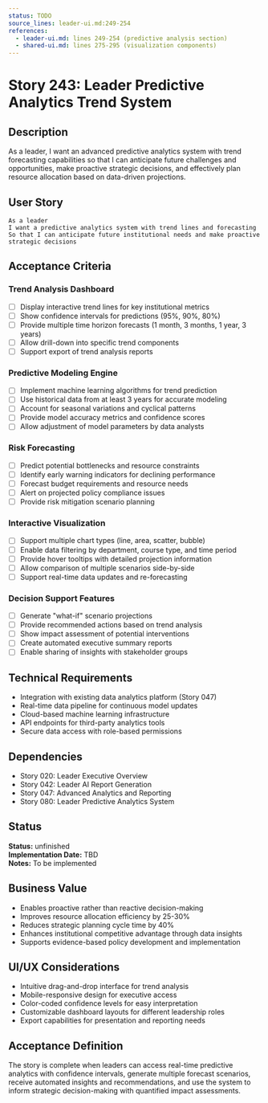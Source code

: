 ```yaml
---
status: TODO
source_lines: leader-ui.md:249-254
references:
  - leader-ui.md: lines 249-254 (predictive analysis section)
  - shared-ui.md: lines 275-295 (visualization components)
---
```


# Story 243: Leader Predictive Analytics Trend System

## Description
As a leader, I want an advanced predictive analytics system with trend forecasting capabilities so that I can anticipate future challenges and opportunities, make proactive strategic decisions, and effectively plan resource allocation based on data-driven projections.

## User Story
```
As a leader
I want a predictive analytics system with trend lines and forecasting
So that I can anticipate future institutional needs and make proactive strategic decisions
```

## Acceptance Criteria

### Trend Analysis Dashboard
- [ ] Display interactive trend lines for key institutional metrics
- [ ] Show confidence intervals for predictions (95%, 90%, 80%)
- [ ] Provide multiple time horizon forecasts (1 month, 3 months, 1 year, 3 years)
- [ ] Allow drill-down into specific trend components
- [ ] Support export of trend analysis reports

### Predictive Modeling Engine
- [ ] Implement machine learning algorithms for trend prediction
- [ ] Use historical data from at least 3 years for accurate modeling
- [ ] Account for seasonal variations and cyclical patterns
- [ ] Provide model accuracy metrics and confidence scores
- [ ] Allow adjustment of model parameters by data analysts

### Risk Forecasting
- [ ] Predict potential bottlenecks and resource constraints
- [ ] Identify early warning indicators for declining performance
- [ ] Forecast budget requirements and resource needs
- [ ] Alert on projected policy compliance issues
- [ ] Provide risk mitigation scenario planning

### Interactive Visualization
- [ ] Support multiple chart types (line, area, scatter, bubble)
- [ ] Enable data filtering by department, course type, and time period
- [ ] Provide hover tooltips with detailed projection information
- [ ] Allow comparison of multiple scenarios side-by-side
- [ ] Support real-time data updates and re-forecasting

### Decision Support Features
- [ ] Generate "what-if" scenario projections
- [ ] Provide recommended actions based on trend analysis
- [ ] Show impact assessment of potential interventions
- [ ] Create automated executive summary reports
- [ ] Enable sharing of insights with stakeholder groups

## Technical Requirements
- Integration with existing data analytics platform (Story 047)
- Real-time data pipeline for continuous model updates
- Cloud-based machine learning infrastructure
- API endpoints for third-party analytics tools
- Secure data access with role-based permissions

## Dependencies
- Story 020: Leader Executive Overview
- Story 042: Leader AI Report Generation  
- Story 047: Advanced Analytics and Reporting
- Story 080: Leader Predictive Analytics System


## Status
**Status:** unfinished  
**Implementation Date:** TBD  
**Notes:** To be implemented
## Business Value
- Enables proactive rather than reactive decision-making
- Improves resource allocation efficiency by 25-30%
- Reduces strategic planning cycle time by 40%
- Enhances institutional competitive advantage through data insights
- Supports evidence-based policy development and implementation

## UI/UX Considerations
- Intuitive drag-and-drop interface for trend analysis
- Mobile-responsive design for executive access
- Color-coded confidence levels for easy interpretation
- Customizable dashboard layouts for different leadership roles
- Export capabilities for presentation and reporting needs

## Acceptance Definition
The story is complete when leaders can access real-time predictive analytics with confidence intervals, generate multiple forecast scenarios, receive automated insights and recommendations, and use the system to inform strategic decision-making with quantified impact assessments.